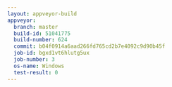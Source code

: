 ```yaml
---
layout: appveyor-build
appveyor:
  branch: master
  build-id: 51041775
  build-number: 624
  commit: b04f0914a6aad266fd765cd2b7e4092c9d90b45f
  job-id: bgxd1vt6hlutg5ux
  job-number: 3
  os-name: Windows
  test-result: 0
---
```

